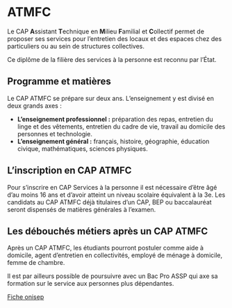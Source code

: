 # ATMFC




Le CAP **A**ssistant **T**echnique en **M**ilieu **F**amilial et **C**ollectif permet de proposer ses services pour l’entretien des locaux et des espaces chez des particuliers ou au sein de structures collectives. 

Ce diplôme de la filière des services à la personne est reconnu par l’État. 

## Programme et matières

Le CAP ATMFC se prépare sur deux ans. L’enseignement y est divisé en deux grands axes :

* __L’enseignement professionnel :__ préparation des repas, entretien du linge et des vêtements, entretien du cadre de vie, travail au domicile des personnes et technologie. 
* __L’enseignement général :__ français, histoire, géographie, éducation civique, mathématiques, sciences physiques.

## L’inscription en CAP ATMFC

Pour s’inscrire en CAP Services à la personne il est nécessaire d’être âgé d’au moins 16 ans et d’avoir atteint un niveau scolaire équivalent à la 3e. Les candidats au CAP ATMFC déjà titulaires d’un CAP, BEP ou baccalauréat seront dispensés de matières générales à l’examen. 

## Les débouchés métiers après un CAP ATMFC

Après un CAP ATMFC, les étudiants pourront postuler comme aide à domicile, agent d’entretien en collectivités, employé de ménage à domicile, femme de chambre. 

Il est par ailleurs possible de poursuivre avec un Bac Pro ASSP qui axe sa formation sur le service aux personnes plus dépendantes. 


[Fiche onisep](http://www.onisep.fr/Ressources/Univers-Formation/Formations/Lycees/CAP-Assistant-technique-en-milieux-familial-et-collectif)